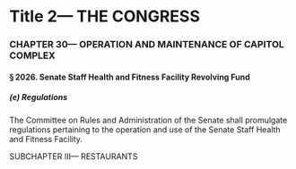 
# Title 2— THE CONGRESS
### CHAPTER 30— OPERATION AND MAINTENANCE OF CAPITOL COMPLEX
#### § 2026. Senate Staff Health and Fitness Facility Revolving Fund
##### (e) Regulations

The Committee on Rules and Administration of the Senate shall promulgate regulations pertaining to the operation and use of the Senate Staff Health and Fitness Facility.

SUBCHAPTER III— RESTAURANTS

